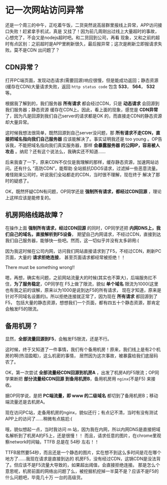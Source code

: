 # 记一次网站访问异常

还是一个周三的中午，正吃着午饭，二货突然说高层群里报线上异常，APP访问接口失败！赶紧拿手机试，真是
又挂了！因为前几周刚出过线上大量超时的事故，心想完了，不会又是nodejs超时吧。和二货回到公司，再看
现象，又和之前的超时有点区别：之前超时是APP里刷新很久，最后报异常；这次是刷新立即报请求失败。莫不是CDN
出问题了？



## CDN异常？

打开PC端页面，发现动态请求(需要回源)响应很慢，但是能成功返回；静态资源(缓存在CDN)大量请求失败，返回
`http status code` 包含 **533**， **564**， **532** 等。

根据我了解到的，我们服务器 **所有请求** 都会经过CDN，只是 **动态请求** 会回源到我们服务器；静态资源
缓存在CDN上。因此，看上面的现象，感觉是 **CDN异常** 了，因为凡是回源到我们自己server的请求都是OK
的，而直接走CDN的静态资源却大量异常。

这时候我想法很简单，既然回源到自己server没问题，那 **所有请求不走CDN，直接把域名指向我们自己服务器**
应该能解决了。事实证明我还是 too young 。OP告诉我，不能把域名指向我们真实服务器，那样 **会暴露服务器
的公网IP，容易被人攻击** 。纳尼？还有这个说法么，我确实还不知道……

后来我查了一下，原来CDN不仅仅是我理解的那样，缓存静态资源，加速网站访问。还有什么 “高防CDN”，能帮助
全站抵抗DDOS请求，过滤掉一些恶意流量。难怪刚来公司时，听说我们全站都走的CDN，当时很不理解，现在终于
解决了那时的疑惑了。

OK，既然怀疑CDN有问题，OP同学还是 **强制所有请求，都经过CDN回源** ，理论上这样应该是能修复的。


## 机房网络线路故障？

在操作上面 **强制所有请求，经过CDN回源** 的同时，OP同学还把 **内网DNS上，我们自己的域名，直接解析到F5设备**，
期望自己内网请求，不经过CDN，直接到达我们自己服务器，能够快一些吧。然而，这一切似乎并没有太多卵用:(

因为我这时候在公司内网，访问我们网站直接请求到了F5，不经过CDN，刷新PC页面，大量的 **请求拒绝连接**，
甚至页面请求都经常被拒绝！！

There must be something wrong!!

嗯，再想，确实有问题，之前网站流量大的时候(其实也不算大)，后端服务扛不住，**为了服务稳定**，OP同学在
F5上做了限流，貌似 **单个域名** 限流为1000(这里也有我之前的误解，原来以为1000是说到达F5的所有请求，
现在才知道，原来是针对不同域名设置的)。所以拒绝连接就正常了，因为现在 **所有请求** 都回源到了F5，
包括大量的静态资源，想想我们一个页面，都有四五十个静态资源，那肯定会触发F5的限流。


## 备用机房？

显然，**全部流量回源到F5**，会触发F5限流，还是不行。

这时候，终于又知道了一件事情，我们有个备用机房！原来，我们线上是有2个机房的啊(热泪盈眶)，这么机密的事情，
居然因为这次事故，被暴露给我们底层码农了。

OK，第一次尝试 **全部流量经CDN回源到机房A** ，出发了机房A的F5限流；OP同学果断把 **部分流量经CDN回源
到备用机房B**，备用机房用 `nginx`(不是F5) 来接收。

据OP同学说，是把 **PC端流量，即 www 的二级域名** 都切到了备用机房B；移动端流量还是去机房A。

现在访问PC站，走备用机房的nginx，貌似还行；有点记不清，当时有没有测试APP上的访问了……稍微有点尴尬:(

哦，貌似想起一点，当时我访问 m 站，因为我在内网，所以内网DNS是直接把域名解析到了机房A的F5上，还是很慢！！
而且，请求任意的图片，在chrome里观察network时间轴，TTFB 总是在 54秒 左右！！

TTFB居然要54秒，而且还是一个静态的图片，实在想不到这么多时间是花在哪个地方了……我现在请求是直接到达的
机房F5，没有经过CDN，这锅CDN是没法背了。但应该不是F5流量大导致的，如果超出阈值，会直接拒绝连接。
那是怎么个意思呢，机房前面的网络出问题了么，被挖掘机挖掉一半莫不是？应该不是F5的什么问题吧，毕竟几十万
一台的高级货。
